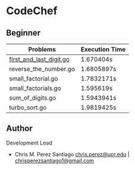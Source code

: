 # CodeChef

**Beginner**
-----------------

Problems | Execution Time
-------- | --------------
[first_and_last_digit.go](https://github.com/ChrisMichaelPerezSantiago/CodeChef/blob/master/Beginner/first_and_last_digit.go)     | 1.670404s
reverse_the_number.go       | 1.6805897s
small_factorial.go          | 1.7832171s
small_factorials.go         | 1.595619s
sum_of_digits.go            | 1.5943941s
turbo_sort.go               | 1.9819425s
                      

**Author**
-----------------
Development Lead

 - Chris M. Perez Santiago   chris.perez@upr.edu | chrisperezsantiago1@gmail.com
